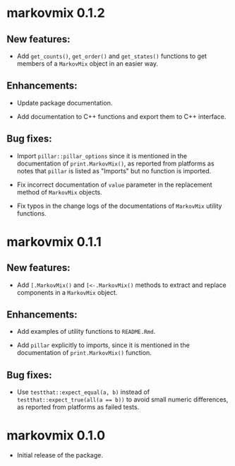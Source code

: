 # markovmix 0.1.2

## New features:

* Add `get_counts()`, `get_order()` and `get_states()` functions to get members of a `MarkovMix` object
in an easier way.

## Enhancements:

* Update package documentation.

* Add documentation to C++ functions and export them to C++ interface.

## Bug fixes:

* Import `pillar::pillar_options` since it is mentioned in the documentation of `print.MarkovMix()`,
as reported from platforms as notes that `pillar` is listed as "Imports" but no function is imported.

* Fix incorrect documentation of `value` parameter in the replacement method of `MarkovMix` objects.

* Fix typos in the change logs of the documentations of `MarkovMix` utility functions.


# markovmix 0.1.1

## New features:

* Add `[.MarkovMix()` and `[<-.MarkovMix()` methods to extract and replace components in a `MarkovMix` object.

## Enhancements:

* Add examples of utility functions to `README.Rmd`.

* Add `pillar` explicitly to imports, since it is mentioned in the documentation of `print.MarkovMix()` function.

## Bug fixes:

* Use `testthat::expect_equal(a, b)` instead of `testthat::expect_true(all(a == b))` to avoid small numeric differences,
as reported from platforms as failed tests.


# markovmix 0.1.0

* Initial release of the package.
